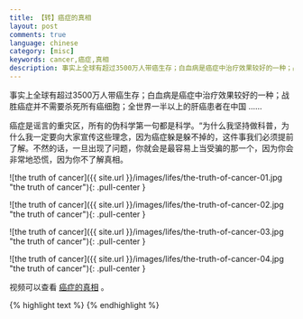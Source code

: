 ```yaml
---
title: 【转】癌症的真相
layout: post
comments: true
language: chinese
category: [misc]
keywords: cancer,癌症,真相
description: 事实上全球有超过3500万人带癌生存；白血病是癌症中治疗效果较好的一种；战胜癌症并不需要杀死所有癌细胞；全世界一半以上的肝癌患者在中国 ...... 癌症是谣言的重灾区，所有的伪科学第一句都是科学。“为什么我坚持做科普，为什么我一定要向大家宣传这些理念，因为癌症躲是躲不掉的，这件事我们必须提前了解。不然的话，一旦出现了问题，你就会是最容易上当受骗的那一个，因为你会非常地恐慌，因为你不了解真相。
---
```


事实上全球有超过3500万人带癌生存；白血病是癌症中治疗效果较好的一种；战胜癌症并不需要杀死所有癌细胞；全世界一半以上的肝癌患者在中国 ......

癌症是谣言的重灾区，所有的伪科学第一句都是科学。“为什么我坚持做科普，为什么我一定要向大家宣传这些理念，因为癌症躲是躲不掉的，这件事我们必须提前了解。不然的话，一旦出现了问题，你就会是最容易上当受骗的那一个，因为你会非常地恐慌，因为你不了解真相。

<!-- more -->

![the truth of cancer]({{ site.url }}/images/lifes/the-truth-of-cancer-01.jpg "the truth of cancer"){: .pull-center }

![the truth of cancer]({{ site.url }}/images/lifes/the-truth-of-cancer-02.jpg "the truth of cancer"){: .pull-center }

![the truth of cancer]({{ site.url }}/images/lifes/the-truth-of-cancer-03.jpg "the truth of cancer"){: .pull-center }

![the truth of cancer]({{ site.url }}/images/lifes/the-truth-of-cancer-04.jpg "the truth of cancer"){: .pull-center }

视频可以查看 [癌症的真相](https://www.bilibili.com/video/av31409680/) 。

{% highlight text %}
{% endhighlight %}
